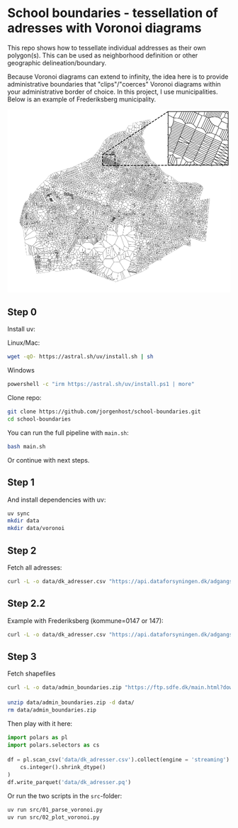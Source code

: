 # School boundaries - tessellation of adresses with Voronoi diagrams

This repo shows how to tessellate individual addresses as their own polygon(s). This can be used as neighborhood definition or other geographic delineation/boundary.

Because Voronoi diagrams can extend to infinity, the idea here is to provide administrative boundaries that "clips"/"coerces" Voronoi diagrams within your administrative border of choice. In this project, I use municipalities. Below is an example of Frederiksberg municipality.

![pic](figs/voronoi_tess_fberg.png)

## Step 0
Install uv:

Linux/Mac:

```bash
wget -qO- https://astral.sh/uv/install.sh | sh
```

Windows
```bash
powershell -c "irm https://astral.sh/uv/install.ps1 | more"
```

Clone repo:

```bash
git clone https://github.com/jorgenhost/school-boundaries.git
cd school-boundaries
```

You can run the full pipeline with `main.sh`:

```bash
bash main.sh
```

Or continue with next steps.

## Step 1

And install dependencies with uv:

```bash
uv sync
mkdir data
mkdir data/voronoi
```

## Step 2
Fetch all adresses:
```bash
curl -L -o data/dk_adresser.csv "https://api.dataforsyningen.dk/adgangsadresser?&format=csv"
```

## Step 2.2

Example with Frederiksberg (kommune=0147 or 147):

```bash
curl -L -o data/dk_adresser.csv "https://api.dataforsyningen.dk/adgangsadresser?kommunekode=0147&format=csv"
```

## Step 3
Fetch shapefiles

```bash
curl -L -o data/admin_boundaries.zip "https://ftp.sdfe.dk/main.html?download&weblink=60a0dc5e27d9561a3d761e876cb2684d&realfilename=DK%5FAdministrativeUnit%2Ezip"

unzip data/admin_boundaries.zip -d data/
rm data/admin_boundaries.zip

```


Then play with it here:
```python
import polars as pl
import polars.selectors as cs

df = pl.scan_csv('data/dk_adresser.csv').collect(engine = 'streaming').with_columns(
    cs.integer().shrink_dtype()
)
df.write_parquet('data/dk_adresser.pq')
```

Or run the two scripts in the `src`-folder:

```bash
uv run src/01_parse_voronoi.py
uv run src/02_plot_voronoi.py
```